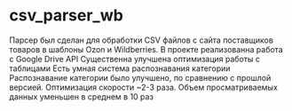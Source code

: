 # csv_parser_wb
Парсер был сделан для обработки CSV файлов с сайта поставщиков товаров в шаблоны Ozon и Wildberries. 
В проекте реализованна работа с Google Drive API
Существенна улучшена оптимизация работы с таблицами
Есть умная система распознавания категории
Распознавание категории было улучшено, по сравнению с прошлой версией. Оптимизация скорости ~2-3 раза. Объем просматриваемых данных уменьшен в среднем в 10 раз
